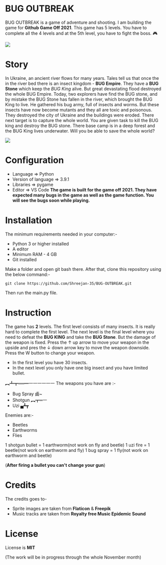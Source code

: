 # **BUG OUTBREAK**
BUG OUTBREAK is a game of adventure and shooting. I am building the game for **Github Game Off 2021**.
This game has 5 levels. You have to complete all the 4 levels and at the 5th level, you have to fight the boss.
🎮

![](https://github.com/Shreejan-35/BUG-OUTBREAK/blob/main/images/timmy-no-sleep.gif)

# Story
In Ukraine, an ancient river flows for many years. Tales tell us that once the in the river bed there is an insect kingdom - **BUG Empire**. They have a **BUG Stone** which keep the *BUG King* alive. But  great devastating flood destroyed the whole BUG Empire. Today, two explorers have find the BUG stone, and by mistake the BUG Stone has fallen in the river, which brought the BUG King to live. He gathered his bug army, full of insects and worms. But these insects have now become mutants and they all are toxic and poisonous. They destroyed the city of Ukraine and the buildings were eroded. There next target is to capture the whole world. You are given task to kill the BUG king and destroy the BUG stone. There base camp is in a deep forest and the BUG King lives underwater.
Will you be able to save the whole world?

![](https://github.com/Shreejan-35/BUG-OUTBREAK/blob/main/images/attack_gif.webp)

# Configuration
- Language => Python 
- Version of language => 3.9.1
- Libraries => pygame
- Editor => VS Code
**The game is built for the game off 2021. They have expected many bugs in the game as well as the game function. You will see the bugs soon while playing.**

# Installation
The minimum requirements needed in your computer:-
- Python 3 or higher installed
- A editor
- Minimum RAM - 4 GB
- Git installed

Make a folder and open git bash there. After that, clone this repository using the below command:- 

```
git clone https://github.com/Shreejan-35/BUG-OUTBREAK.git
```

Then run the main.py file.

# Instruction
The game has **2** levels. The first level consists of many insects. It is really hard to complete the first level. The next level is the final level where you need to defeat the **BUG KING** and take the **BUG Stone**.
But the damage of the weapon is fixed.
Press the ↑ up arrow to move your weapon in the upside and pres the ↓ down arrow key to move the weapon downside. Press the W button to change your weapon.
- In the first level you have 30 insects.
- In the next level you only have one big insect and you have limited bullet.

︻┻┳══━一一一一一一
The weapons you have are :-
- Bug Spray 鹵~
- Shotgun ︻┳═一
- Uzi ▄┻┳

Enemies are:-
- Beetles 
- Earthworms 
- Flies 

1 shotgun bullet = 1 earthworm(not work on fly and beetle)
1 uzi fire = 1 beetle(not work on earthworm and fly)
1 bug spray = 1 fly(not work on earthworm and beetle)

(**After firing a bullet you can't change your gun**)

# Credits
The credits goes to-
- Sprite images are taken from **Flaticon** & **Freepik**
- Music tracks are taken from **Royalty free Music Epidemic Sound**
# License
License is **MIT**


(The work will be in progress through the whole November month)